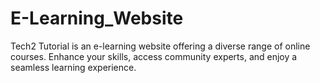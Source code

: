 # E-Learning_Website
Tech2 Tutorial is an e-learning website offering a diverse range of online courses. Enhance your skills, access community experts, and enjoy a seamless learning experience.
